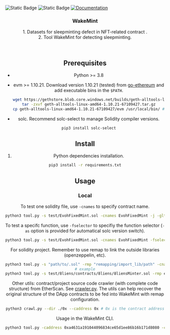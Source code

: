 <p>
  <img alt="Static Badge" src="https://img.shields.io/badge/python-3.8-blue">
  <img alt="Static Badge" src="https://img.shields.io/badge/ubuntu-20.04-yellow">
  <a href="doc url" target="_blank">
    <img alt="Documentation" src="https://img.shields.io/badge/documentation-yes-brightgreen.svg" />
  </a>
</p>




<div align="center">
  <h3 align="center">WakeMint</h3>
  <p align="center">
    1. Datasets for sleepminting defect in NFT-related contract .
    <br/>
    2. Tool WakeMint for detecting sleepminting.
    <br />
  </p>


​	

## Prerequisites

-   Python >= 3.8
-   evm >= 1.10.21.
    Download version 1.10.21 (tested) from [go-ethereum](https://geth.ethereum.org/downloads) and add executable bins in the `$PATH`.

    ```sh
    wget https://gethstore.blob.core.windows.net/builds/geth-alltools-linux-amd64-1.10.21-67109427.tar.gz
    tar -zxvf geth-alltools-linux-amd64-1.10.21-67109427.tar.gz
    cp geth-alltools-linux-amd64-1.10.21-67109427/evm /usr/local/bin/ #$PATH
    ```

-   solc.
    Recommend solc-select to manage Solidity compiler versions.

    ```sh
    pip3 install solc-select
    ```

## Install

1. Python dependencies installation.

```sh
pip3 install -r requirements.txt
```

## Usage

### Local

To test one solidity file, use `-cnames` to specify contract name.

```sh
python3 tool.py -s test/EvohFixedMint.sol -cnames EvohFixedMint -j -glt 200 -ll 100 -dl 500
```

To test a specifc function, use `-fselector` to specifiy the function selector (`-as` option is provided for automatical solc version switch).

```sh
python3 tool.py -s test/EvohFixedMint.sol -cnames EvohFixedMint -fselector 23b872dd -as
```

For solidity project. Remember to use remap to link the outside libraries (openzeppelin, etc).

```sh
python3 tool.py -s "path/to/.sol" -rmp "remapping/import_lib/path" -cnames "contract name"
# example
python3 tool.py -s test/8liens/contracts/8liens/8liensMinter.sol -rmp erc721a=test/8liens/erc721a @openzeppelin=test/8liens/@openzeppelin -cnames \$8liensMinter -ll 50 -glt 60
```

Other utils: contract/project source code crawler (with complete code structure) from EtherScan. See <a href='./crawler/crawl.py'>crawler.py</a>. The utils can help recover the original structure of the DApp contracts to be fed into WakeMint with remap configuration.

```sh
python3 crawl.py --dir ./0x --caddress 0x # 0x is the contract address
```

Usage in the WakeMint CLI.

```sh
python3 tool.py -caddress 0xa4631a191044096834ce65d1ee86b16b171d8080 -cnames CreatureToadz -fselector 40c10f19
```

